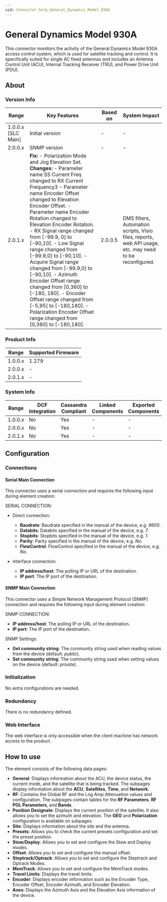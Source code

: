 ```yaml
---
uid: Connector_help_General_Dynamics_Model_930A
---
```


# General Dynamics Model 930A

This connector monitors the activity of the General Dynamics Model 930A access control system, which is used for satellite tracking and control. It is specifically suited for single AC fixed antennas and includes an Antenna Control Unit (ACU), Internal Tracking Receiver (TRU), and Power Drive Unit (PDU).

## About

### Version Info

| **Range**            | **Key Features**                                                                                                                                                                                                                                                                                                                                                                                                                                                                                                                                                                                                                                                                         | **Based on** | **System Impact**                                                                                       |
|----------------------|------------------------------------------------------------------------------------------------------------------------------------------------------------------------------------------------------------------------------------------------------------------------------------------------------------------------------------------------------------------------------------------------------------------------------------------------------------------------------------------------------------------------------------------------------------------------------------------------------------------------------------------------------------------------------------------|--------------|---------------------------------------------------------------------------------------------------------|
| 1.0.0.x \[SLC Main\] | Initial version                                                                                                                                                                                                                                                                                                                                                                                                                                                                                                                                                                                                                                                                          | \-           | \-                                                                                                      |
| 2.0.0.x              | SNMP version                                                                                                                                                                                                                                                                                                                                                                                                                                                                                                                                                                                                                                                                             | \-           | \-                                                                                                      |
| 2.0.1.x              | **Fix:** - Polarization Mode and Jog Elevation Set. **Changes:** - Parameter name SS Current Freq changed to RX Current Frequency3 - Parameter name Encoder Offset changed to Elevation Encoder Offset. - Parameter name Encoder Rotation changed to Elevation Encoder Rotation. - RX Signal range changed from \[-99.9, 0\] to \[-90,10\]. - Low Signal range changed from \[-99.9,0\] to \[-90,10\]. - Acquire Signal range changed from \[-99.9,0\] to \[-90,10\]. - Azimuth Encoder Offset range changed from \[0,360\] to \[-180, 180\]. - Encoder Offset range changed from \[-5,95\] to \[-180,180\]. - Polarization Encoder Offset range changed from \[0,360\] to \[-180,180\]. | 2.0.0.5      | DMS filters, Automation scripts, Visio files, reports, web API usage, etc. may need to be reconfigured. |

### Product Info

| **Range** | **Supported Firmware** |
|-----------|------------------------|
| 1.0.0.x   | 1.279                  |
| 2.0.0.x   | \-                     |
| 2.0.1.x   | \-                     |

### System Info

| **Range** | **DCF Integration** | **Cassandra Compliant** | **Linked Components** | **Exported Components** |
|-----------|---------------------|-------------------------|-----------------------|-------------------------|
| 1.0.0.x   | No                  | Yes                     | \-                    | \-                      |
| 2.0.0.x   | No                  | Yes                     | \-                    | \-                      |
| 2.0.1.x   | No                  | Yes                     | \-                    | \-                      |

## Configuration

### Connections

#### Serial Main Connection

This connector uses a serial connection and requires the following input during element creation:

SERIAL CONNECTION:

- Direct connection:

  - **Baudrate**: Baudrate specified in the manual of the device, e.g. *9600*.
  - **Databits**: Databits specified in the manual of the device, e.g. *7*.
  - **Stopbits**: Stopbits specified in the manual of the device, e.g. *1*.
  - **Parity**: Parity specified in the manual of the device, e.g. *No*.
  - **FlowControl**: FlowControl specified in the manual of the device, e.g. *No*.

- Interface connection:

  - **IP address/host**: The polling IP or URL of the destination.
  - **IP port**: The IP port of the destination.

#### SNMP Main Connection

This connector uses a Simple Network Management Protocol (SNMP) connection and requires the following input during element creation:

SNMP CONNECTION:

- **IP address/host**: The polling IP or URL of the destination.
- **IP port**: The IP port of the destination.

SNMP Settings:

- **Get community string**: The community string used when reading values from the device (default: *public*).
- **Set community string**: The community string used when setting values on the device (default: *private*).

### Initialization

No extra configurations are needed.

### Redundancy

There is no redundancy defined.

### Web Interface

The web interface is only accessible when the client machine has network access to the product.

## How to use

The element consists of the following data pages:

- **General**: Displays information about the ACU, the device status, the current mode, and the satellite that is being tracked. The subpages display information about the **ACU**, **Satellites**, **Time**, and **Network**.
- **RF**: Contains the Global RF and the Log Amp Attenuation values and configuration. The subpages contain tables for the **RF Parameters**, **RF POL Parameters**, and **Bands**.
- **Position** **Designate**: Displays the current position of the satellite. It also allows you to set the azimuth and elevation. The **GEO** and **Polarization** configuration is available on subpages.
- **Site**: Displays information about the site and the antenna.
- **Presets**: Allows you to check the current presets configuration and set the preset position.
- **Stow/Deploy**: Allows you to set and configure the Stow and Deploy modes.
- **Offset**: Allows you to set and configure the manual offset.
- **Steptrack/Optrack**: Allows you to set and configure the Steptrack and Optrack Modes.
- **MemTrack**: Allows you to set and configure the MemTrack modes.
- **Travel Limits**: Displays the travel limits.
- **Encoder**: Displays encoder information such as the Encoder Type, Encoder Offset, Encoder Azimuth, and Encoder Elevation.
- **Axes**: Displays the Azimuth Axis and the Elevation Axis information of the device.
